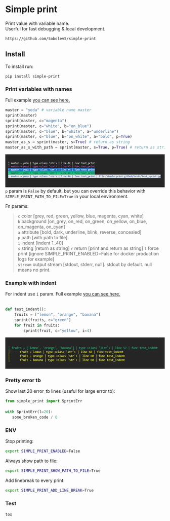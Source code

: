 # Simple print
Print value with variable name.  
Userful for fast debugging & local development.

```no-highlight
https://github.com/Sobolev5/simple-print
```

## Install
To install run:
```no-highlight
pip install simple-print
```

### Print variables with names
Full example [you can see here.](https://github.com/Sobolev5/simple-print/blob/master/tests/test_sprint.py)
```python
master = "yoda" # variable name master
sprint(master) 
sprint(master, c="magenta") 
sprint(master, c="white", b="on_blue") 
sprint(master, c="blue", b="white", a="underline") 
sprint(master, c="blue", b="on_white", a="bold", p=True) 
master_as_s = sprint(master, s=True) # return as string
master_as_s_with_path = sprint(master, s=True, p=True) # return as string with path to file 
``` 
![](https://github.com/Sobolev5/simple-print/blob/master/screenshots/common.png)   
`p` param is `False` by default, but you can override this behavior with `SIMPLE_PRINT_PATH_TO_FILE=True` in your local environment.

Fn params:
> `c` color [grey, red, green, yellow, blue, magenta, cyan, white]  
> `b` background [on_grey, on_red, on_green, on_yellow, on_blue, on_magenta, on_cyan]  
> `a` attribute  [bold, dark, underline, blink, reverse, concealed]  
> `p` path [with path to file]  
> `i` indent [indent 1..40]  
> `s` string [return as string] 
> `r` return [print and return as string] 
> `f` force print [ignore SIMPLE_PRINT_ENABLED=False for docker production logs for example]  
> `stream` output stream  [stdout, stderr, null]. stdout by default. null means no print.


### Example with indent
For indent use `i` param. Full example [you can see here.](https://github.com/Sobolev5/simple-print/blob/master/tests/test_sprint.py)
```python

def test_indent():
    fruits = ["lemon", "orange", "banana"]
    sprint(fruits, c="green")  
    for fruit in fruits:
        sprint(fruit, c="yellow", i=4)
```  
![](https://github.com/Sobolev5/simple-print/blob/master/screenshots/indent.png)


### Pretty error tb
Show last 20 error_tb lines (useful for large error tb):  
```python
from simple_print import SprintErr

with SprintErr(l=20):
   some_broken_code / 0
```


### ENV
Stop printing:  
```sh
export SIMPLE_PRINT_ENABLED=False
```
  
Always show path to file:  
```sh
export SIMPLE_PRINT_SHOW_PATH_TO_FILE=True
```

Add linebreak to every print:  
```sh
export SIMPLE_PRINT_ADD_LINE_BREAK=True
```

### Test 
```sh
tox
```
